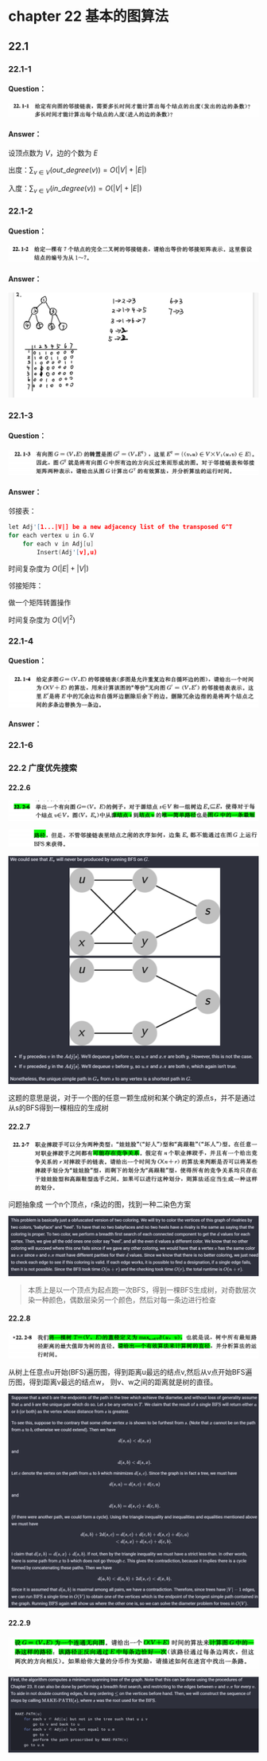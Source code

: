 # chapter 22 基本的图算法

## 22.1

### 22.1-1

#### Question：

![image-20240114174744411](./assets/image-20240114174744411.png)

#### Answer：

设顶点数为 $V$，边的个数为 $E$

出度：$\sum_{v \in V} (out\_degree(v)) = O(|V|+|E|)$

入度：$\sum_{v \in V} (in\_degree(v)) = O(|V|+|E|)$

### 22.1-2

#### Question：

![image-20240115115617642](./assets/image-20240115115617642.png)

#### Answer：

![IMG_1227(20240115-124920)](./assets/IMG_1227(20240115-124920).PNG)

### 22.1-3

#### Question：

![image-20240115124724457](./assets/image-20240115124724457.png)

#### Answer：

邻接表：

```c++
let Adj'[1...|V|] be a new adjacency list of the transposed G^T
for each vertex u in G.V
    for each v in Adj[u]
        Insert(Adj'[v],u)
```

时间复杂度为 $O(|E| + |V|)$

邻接矩阵：

做一个矩阵转置操作

时间复杂度为 $O(|V|^2)$

### 22.1-4

#### Question：

![image-20240115125351128](./assets/image-20240115125351128.png)

#### Answer：

### 22.1-6

### 22.2 广度优先搜索

#### 22.2.6



![image-20240115224530915](./assets/image-20240115224530915.png)

![image-20240115224536954](./assets/image-20240115224536954.png)

![image-20240115224602675](./assets/image-20240115224602675.png)

这题的意思是说，对于一个图的任意一颗生成树和某个确定的源点s，并不是通过从s的BFS得到一棵相应的生成树

#### 22.2.7

![image-20240115224916475](./assets/image-20240115224916475.png)

问题抽象成 一个n个顶点，r条边的图，找到一种二染色方案

![image-20240115225555210](./assets/image-20240115225555210.png)

>本质上是以一个顶点为起点跑一次BFS，得到一棵BFS生成树，对奇数层次染一种颜色，偶数层染另一个颜色，然后对每一条边进行检查

#### 22.2.8

![image-20240115230837520](./assets/image-20240115230837520.png)

从树上任意点u开始(BFS)遍历图，得到距离u最远的结点v,然后从v点开始BFS遍历图，得到距离v最远的结点w， 则v、w之间的距离就是树的直径。

![image-20240115230821852](./assets/image-20240115230821852.png)

#### 22.2.9

![image-20240115231849918](./assets/image-20240115231849918.png)

![image-20240115231842555](./assets/image-20240115231842555.png)
